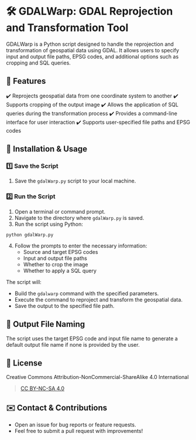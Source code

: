 # 🛠️ GDALWarp: GDAL Reprojection and Transformation Tool

GDALWarp is a Python script designed to handle the reprojection and transformation of geospatial data using GDAL. It allows users to specify input and output file paths, EPSG codes, and additional options such as cropping and SQL queries.

## 📌 Features

✔️ Reprojects geospatial data from one coordinate system to another
✔️ Supports cropping of the output image
✔️ Allows the application of SQL queries during the transformation process
✔️ Provides a command-line interface for user interaction
✔️ Supports user-specified file paths and EPSG codes

## 🚀 Installation & Usage

### 1️⃣ Save the Script

1. Save the `gdalWarp.py` script to your local machine.

### 2️⃣ Run the Script

1. Open a terminal or command prompt.
2. Navigate to the directory where `gdalWarp.py` is saved.
3. Run the script using Python:

```
python gdalWarp.py
```

4. Follow the prompts to enter the necessary information:
   - Source and target EPSG codes
   - Input and output file paths
   - Whether to crop the image
   - Whether to apply a SQL query

The script will:

- Build the `gdalwarp` command with the specified parameters.
- Execute the command to reproject and transform the geospatial data.
- Save the output to the specified file path.

## 📂 Output File Naming

The script uses the target EPSG code and input file name to generate a default output file name if none is provided by the user.

## 📜 License

Creative Commons Attribution-NonCommercial-ShareAlike 4.0 International
> [CC BY-NC-SA 4.0](https://creativecommons.org/licenses/by-nc-sa/4.0/legalcode)

## ✉️ Contact & Contributions

- Open an issue for bug reports or feature requests.
- Feel free to submit a pull request with improvements!
